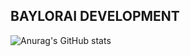 ## BAYLORAI DEVELOPMENT                            
![Anurag's GitHub stats](https://github-readme-stats.vercel.app/api?username=BayloraiEX&show_icons=true&theme=cobalt)

